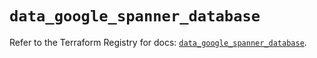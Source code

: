 # `data_google_spanner_database`

Refer to the Terraform Registry for docs: [`data_google_spanner_database`](https://registry.terraform.io/providers/hashicorp/google-beta/6.23.0/docs/data-sources/google_spanner_database).
